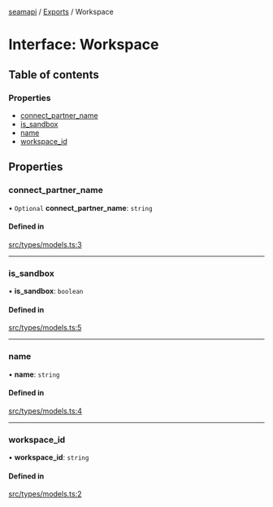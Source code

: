 [seamapi](../README.md) / [Exports](../modules.md) / Workspace

# Interface: Workspace

## Table of contents

### Properties

- [connect\_partner\_name](Workspace.md#connect_partner_name)
- [is\_sandbox](Workspace.md#is_sandbox)
- [name](Workspace.md#name)
- [workspace\_id](Workspace.md#workspace_id)

## Properties

### connect\_partner\_name

• `Optional` **connect\_partner\_name**: `string`

#### Defined in

[src/types/models.ts:3](https://github.com/hello-seam/seamapi-javascript/blob/main/src/types/models.ts#L3)

___

### is\_sandbox

• **is\_sandbox**: `boolean`

#### Defined in

[src/types/models.ts:5](https://github.com/hello-seam/seamapi-javascript/blob/main/src/types/models.ts#L5)

___

### name

• **name**: `string`

#### Defined in

[src/types/models.ts:4](https://github.com/hello-seam/seamapi-javascript/blob/main/src/types/models.ts#L4)

___

### workspace\_id

• **workspace\_id**: `string`

#### Defined in

[src/types/models.ts:2](https://github.com/hello-seam/seamapi-javascript/blob/main/src/types/models.ts#L2)

